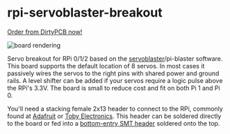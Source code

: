 # rpi-servoblaster-breakout

[Order from DirtyPCB now!](http://dirtypcbs.com/view.php?share=18349&accesskey=)

![board rendering](https://github.com/ihartwig/servoblaster-breakout/blob/master/pcb/preview.png)

Servo breakout for RPi 0/1/2 based on the [servoblaster](https://github.com/richardghirst/PiBits/tree/master/ServoBlaster)/pi-blaster software. This board supports the default location of 8 servos. In most cases it passively wires the servos to the right pins with shared power and ground rails. A level shifter can be added if your servos require a logic pulse above the RPi's 3.3V. The board is small to reduce cost and fit on both Pi 1 and Pi 0.

You'll need a stacking female 2x13 header to connect to the RPi, commonly found at [Adafruit](https://www.adafruit.com/products/1112) or [Toby Electronics](http://www.toby.co.uk/content/catalogue/products.aspx?series=REF-18xxxx-0x). This header can be soldered directly to the board or fed into a [bottom-entry SMT header](http://www.toby.co.uk/content/catalogue/products.aspx?series=REF-1826xx-0x) soldered onto the top.
